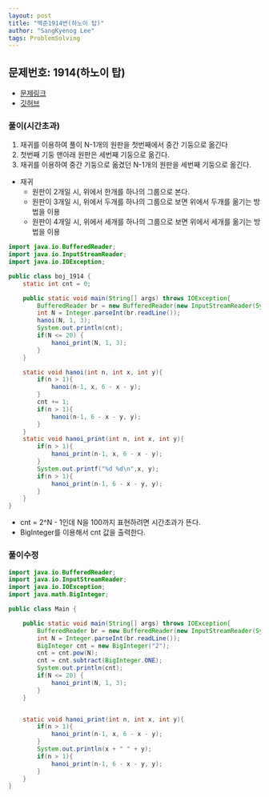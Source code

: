 ```yaml
---
layout: post
title: "백준1914번(하노이 탑)"
author: "SangKyenog Lee"
tags: ProblemSolving
---
```


## 문제번호: 1914(하노이 탑)
- [문제링크](https://www.acmicpc.net/problem/1914)
- [깃허브](https://github.com/sksk713/PS/blob/master/1%EC%A3%BC%EC%B0%A8/1914.java)

### 풀이(시간초과)
1. 재귀를 이용하여 풀이 N-1개의 원판을 첫번째에서 중간 기둥으로 옮긴다
2. 첫번째 기둥 맨아래 원판은 세번째 기둥으로 옮긴다.
3. 재귀를 이용하여 중간 기둥으로 옮겼던 N-1개의 원판을 세번째 기둥으로 옮긴다.

- 재귀
    - 원판이 2개일 시, 위에서 한개를 하나의 그룹으로 본다.
    - 원판이 3개일 시, 위에서 두개를 하나의 그룹으로 보면 위에서 두개를 옮기는 방법을 이용
    - 원판이 4개일 시, 위에서 세개를 하나의 그룹으로 보면 위에서 세개를 옮기는 방법을 이용
 

```java
import java.io.BufferedReader;
import java.io.InputStreamReader;
import java.io.IOException;

public class boj_1914 {
    static int cnt = 0;

    public static void main(String[] args) throws IOException{
        BufferedReader br = new BufferedReader(new InputStreamReader(System.in));
        int N = Integer.parseInt(br.readLine());
        hanoi(N, 1, 3);
        System.out.println(cnt);
        if(N <= 20) {
            hanoi_print(N, 1, 3);
        }
    }

    static void hanoi(int n, int x, int y){
        if(n > 1){
            hanoi(n-1, x, 6 - x - y);
        }
        cnt += 1;
        if(n > 1){
            hanoi(n-1, 6 - x - y, y);
        }
    }
    static void hanoi_print(int n, int x, int y){
        if(n > 1){
            hanoi_print(n-1, x, 6 - x - y);
        }
        System.out.printf("%d %d\n",x, y);
        if(n > 1){
            hanoi_print(n-1, 6 - x - y, y);
        }
    }
}
```
- cnt = 2^N - 1인데 N을 100까지 표현하려면 시간초과가 뜬다.
- BigInteger를 이용해서 cnt 값을 출력한다. 

### 풀이수정
```java
import java.io.BufferedReader;
import java.io.InputStreamReader;
import java.io.IOException;
import java.math.BigInteger;

public class Main {

    public static void main(String[] args) throws IOException{
        BufferedReader br = new BufferedReader(new InputStreamReader(System.in));
        int N = Integer.parseInt(br.readLine());
        BigInteger cnt = new BigInteger("2");
        cnt = cnt.pow(N);
        cnt = cnt.subtract(BigInteger.ONE);
        System.out.println(cnt);
        if(N <= 20) {
            hanoi_print(N, 1, 3);
        }
    }


    static void hanoi_print(int n, int x, int y){
        if(n > 1){
            hanoi_print(n-1, x, 6 - x - y);
        }
        System.out.println(x + " " + y);
        if(n > 1){
            hanoi_print(n-1, 6 - x - y, y);
        }
    }
}
```